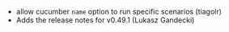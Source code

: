 
* allow cucumber `name` option to run specific scenarios (tiagolr) 
* Adds the release notes for v0.49.1 (Lukasz Gandecki) 

